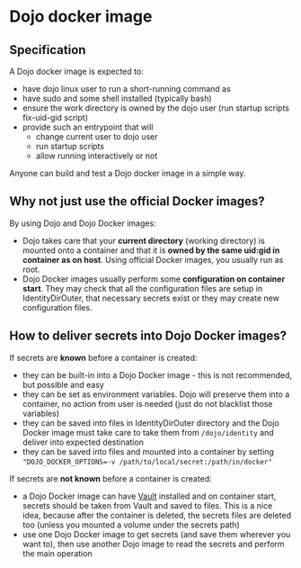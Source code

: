 # Dojo docker image

## Specification
A Dojo docker image is expected to:
   * have dojo linux user to run a short-running command as
   * have sudo and some shell installed (typically bash)
   * ensure the work directory is owned by the dojo user (run startup scripts fix-uid-gid script)
   * provide such an entrypoint that will
      * change current user to dojo user
      * run startup scripts
      * allow running interactively or not

Anyone can build and test a Dojo docker image in a simple way.

## Why not just use the official Docker images?
By using Dojo and Dojo Docker images:
   * Dojo takes care that your **current directory** (working directory) is mounted onto a container and that it is **owned by the same uid:gid in container as on host**. Using official Docker images, you usually run as root.
   * Dojo Docker images usually perform some **configuration on container start**. They may check that all the configuration files are setup in IdentityDirOuter, that necessary secrets exist or they may create new configuration files.

## How to deliver secrets into Dojo Docker images?
If secrets are **known** before a container is created:
   * they can be built-in into a Dojo Docker image - this is not recommended, but possible and easy
   * they can be set as environment variables. Dojo will preserve them into a container, no action from user is needed (just do not blacklist those variables)
   * they can be saved into files in IdentityDirOuter directory and the Dojo Docker image must take care to take them from `/dojo/identity` and deliver into expected destination
   * they can be saved into files and mounted into a container by setting `"DOJO_DOCKER_OPTIONS=-v /path/to/local/secret:/path/in/docker"`


If secrets are **not known** before a container is created:
   * a Dojo Docker image can have [Vault](https://www.vaultproject.io/) installed and on container start, secrets should be taken from Vault and saved to files. This is a nice idea, because after the container is deleted, the secrets files are deleted too (unless you mounted a volume under the secrets path)
   * use one Dojo Docker image to get secrets (and save them wherever you want to), then use another Dojo image to read the secrets and perform the main operation
